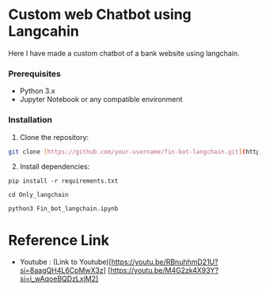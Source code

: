 # Custom web Chatbot using Langcahin

Here I have made a custom chatbot of a bank website using langchain. 

### Prerequisites

- Python 3.x
- Jupyter Notebook or any compatible environment

### Installation

1. Clone the repository:

```bash
git clone [https://github.com/your-username/fin-bot-langchain.git](https://github.com/S18-Niloy/ChatBot_langchain_CoVe.git)
```
2. Install dependencies:
```
pip install -r requirements.txt
```
```
cd Only_langchain
```
```
python3 Fin_bot_langchain.ipynb
```

# Reference Link
- Youtube : (Link to Youtube)[https://youtu.be/RBnuhhmD21U?si=8aagQH4L6CpMwX3z] [https://youtu.be/M4G2zk4X93Y?si=i_wAqoeBQDzLxjM2]
